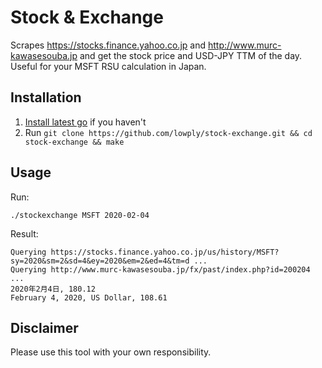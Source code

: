 # Stock & Exchange

Scrapes https://stocks.finance.yahoo.co.jp and http://www.murc-kawasesouba.jp and get the stock price and USD-JPY TTM of the day. Useful for your MSFT RSU calculation in Japan.

## Installation

1. [Install latest go](https://golang.org/dl) if you haven't
2. Run `git clone https://github.com/lowply/stock-exchange.git && cd stock-exchange && make`

## Usage

Run:

```
./stockexchange MSFT 2020-02-04
```

Result:

```
Querying https://stocks.finance.yahoo.co.jp/us/history/MSFT?sy=2020&sm=2&sd=4&ey=2020&em=2&ed=4&tm=d ...
Querying http://www.murc-kawasesouba.jp/fx/past/index.php?id=200204 ...
2020年2月4日, 180.12
February 4, 2020, US Dollar, 108.61
```

## Disclaimer

Please use this tool with your own responsibility.